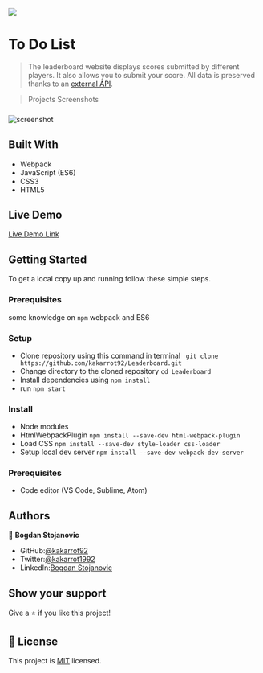 ![](https://img.shields.io/badge/Microverse-blueviolet)

# To Do List

> The leaderboard website displays scores submitted by different players. It also allows you to submit your score. All data is preserved thanks to an [external API](https://www.notion.so/Leaderboard-API-service-24c0c3c116974ac49488d4eb0267ade3).

>Projects Screenshots

### 
![screenshot]()


## Built With

- Webpack
- JavaScript (ES6)
- CSS3
- HTML5

## Live Demo

[Live Demo Link]()

## Getting Started

To get a local copy up and running follow these simple steps.

### Prerequisites

some knowledge on `npm` webpack and ES6

### Setup

- Clone repository using this command in terminal ` git clone https://github.com/kakarrot92/Leaderboard.git`
- Change directory to the cloned repository `cd Leaderboard`
- Install dependencies using `npm install`
- run `npm start`

### Install

- Node modules
- HtmlWebpackPlugin `npm install --save-dev html-webpack-plugin`
- Load CSS `npm install --save-dev style-loader css-loader`
- Setup local dev server `npm install --save-dev webpack-dev-server`

### Prerequisites

- Code editor (VS Code, Sublime, Atom)


## Authors

👤 **Bogdan Stojanovic**

- GitHub:[@kakarrot92](https://github.com/kakarrot92)
- Twitter:[@kakarrot1992](https://twitter.com/kakarrot1992)
- LinkedIn:[Bogdan Stojanovic](https://www.linkedin.com/in/bogdan-stojanovic-97829b136/)


## Show your support

Give a ⭐️ if you like this project!

## 📝 License

This project is [MIT](./MIT.md) licensed.



